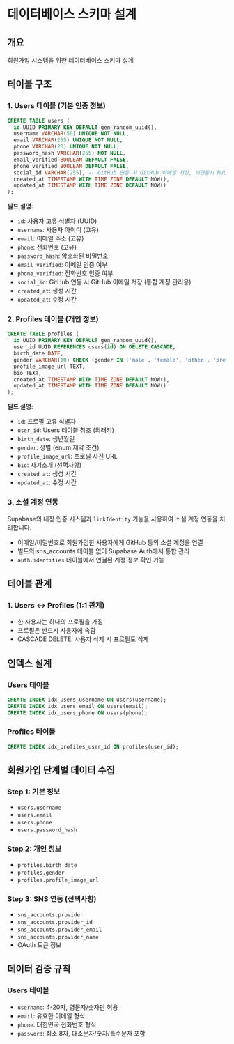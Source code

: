 # 데이터베이스 스키마 설계

## 개요

회원가입 시스템을 위한 데이터베이스 스키마 설계

## 테이블 구조

### 1. Users 테이블 (기본 인증 정보)

```sql
CREATE TABLE users (
  id UUID PRIMARY KEY DEFAULT gen_random_uuid(),
  username VARCHAR(50) UNIQUE NOT NULL,
  email VARCHAR(255) UNIQUE NOT NULL,
  phone VARCHAR(20) UNIQUE NOT NULL,
  password_hash VARCHAR(255) NOT NULL,
  email_verified BOOLEAN DEFAULT FALSE,
  phone_verified BOOLEAN DEFAULT FALSE,
  social_id VARCHAR(255), -- GitHub 연동 시 GitHub 이메일 저장, 비연동시 NULL
  created_at TIMESTAMP WITH TIME ZONE DEFAULT NOW(),
  updated_at TIMESTAMP WITH TIME ZONE DEFAULT NOW()
);
```

**필드 설명:**

- `id`: 사용자 고유 식별자 (UUID)
- `username`: 사용자 아이디 (고유)
- `email`: 이메일 주소 (고유)
- `phone`: 전화번호 (고유)
- `password_hash`: 암호화된 비밀번호
- `email_verified`: 이메일 인증 여부
- `phone_verified`: 전화번호 인증 여부
- `social_id`: GitHub 연동 시 GitHub 이메일 저장 (통합 계정 관리용)
- `created_at`: 생성 시간
- `updated_at`: 수정 시간

### 2. Profiles 테이블 (개인 정보)

```sql
CREATE TABLE profiles (
  id UUID PRIMARY KEY DEFAULT gen_random_uuid(),
  user_id UUID REFERENCES users(id) ON DELETE CASCADE,
  birth_date DATE,
  gender VARCHAR(10) CHECK (gender IN ('male', 'female', 'other', 'prefer_not_to_say')),
  profile_image_url TEXT,
  bio TEXT,
  created_at TIMESTAMP WITH TIME ZONE DEFAULT NOW(),
  updated_at TIMESTAMP WITH TIME ZONE DEFAULT NOW()
);
```

**필드 설명:**

- `id`: 프로필 고유 식별자
- `user_id`: Users 테이블 참조 (외래키)
- `birth_date`: 생년월일
- `gender`: 성별 (enum 제약 조건)
- `profile_image_url`: 프로필 사진 URL
- `bio`: 자기소개 (선택사항)
- `created_at`: 생성 시간
- `updated_at`: 수정 시간

### 3. 소셜 계정 연동

Supabase의 내장 인증 시스템과 `linkIdentity` 기능을 사용하여 소셜 계정 연동을 처리합니다.
- 이메일/비밀번호로 회원가입한 사용자에게 GitHub 등의 소셜 계정을 연결
- 별도의 sns_accounts 테이블 없이 Supabase Auth에서 통합 관리
- `auth.identities` 테이블에서 연결된 계정 정보 확인 가능

## 테이블 관계

### 1. Users ↔ Profiles (1:1 관계)

- 한 사용자는 하나의 프로필을 가짐
- 프로필은 반드시 사용자에 속함
- CASCADE DELETE: 사용자 삭제 시 프로필도 삭제

## 인덱스 설계

### Users 테이블

```sql
CREATE INDEX idx_users_username ON users(username);
CREATE INDEX idx_users_email ON users(email);
CREATE INDEX idx_users_phone ON users(phone);
```

### Profiles 테이블

```sql
CREATE INDEX idx_profiles_user_id ON profiles(user_id);
```



## 회원가입 단계별 데이터 수집

### Step 1: 기본 정보

- `users.username`
- `users.email`
- `users.phone`
- `users.password_hash`

### Step 2: 개인 정보

- `profiles.birth_date`
- `profiles.gender`
- `profiles.profile_image_url`

### Step 3: SNS 연동 (선택사항)

- `sns_accounts.provider`
- `sns_accounts.provider_id`
- `sns_accounts.provider_email`
- `sns_accounts.provider_name`
- OAuth 토큰 정보

## 데이터 검증 규칙

### Users 테이블

- `username`: 4-20자, 영문자/숫자만 허용
- `email`: 유효한 이메일 형식
- `phone`: 대한민국 전화번호 형식
- `password`: 최소 8자, 대소문자/숫자/특수문자 포함
